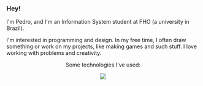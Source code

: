 ### Hey!

<p>
I'm Pedro, and I'm an Information System student at FHO (a university in Brazil).
</p>

<p>
I'm interested in programming and design. In my free time, I often draw something or work on my projects, like making games and such stuff.
I love working with problems and creativity. 
</p>

<p align = "center">
Some technologies I've used:
</p>

<p align="center">
  <a href="">
    <img src = "https://skillicons.dev/icons?i=js,html,css,bootstrap,mysql,php,java,gamemakerstudio,cpp">
  </a>
</p>
<!--
Here are some ideas to get you started:

- 🔭 I’m currently working on ...
- 🌱 I’m currently learning ...
- 👯 I’m looking to collaborate on ...
- 🤔 I’m looking for help with ...
- 💬 Ask me about ...
- 📫 How to reach me: ...
- 😄 Pronouns: ...
- ⚡ Fun fact: ...
-->
